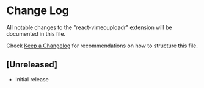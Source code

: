 # Change Log

All notable changes to the "react-vimeouploadr" extension will be documented in this file.

Check [Keep a Changelog](http://keepachangelog.com/) for recommendations on how to structure this file.

## [Unreleased]

* Initial release
